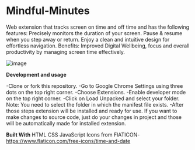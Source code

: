 # Mindful-Minutes
Web extension that tracks screen on time and off time and has the following features: Precisely monitors the duration of your screen. Pause &amp; resume when you step away or return. Enjoy a clean and intuitive design for effortless navigation. Benefits: Improved Digital Wellbeing, focus and overall productivity by managing screen time effectively.


![image](https://github.com/user-attachments/assets/86931699-5d18-4d68-a32b-7e5bd6f7893e)

**Development and usage**

-Clone or fork this repository.
-Go to Google Chrome Settings using three dots on the top right corner.
-Choose Extensions.
-Enable developer mode on the top right corner.
-Click on Load Unpacked and select your folder. Note: You need to select the folder in which the manifest file exists.
-After those steps extension will be installed and ready for use. If you want to make changes to source code, just do your changes in project and those will be automatically made for installed extension.


**Built With**
HTML
CSS
JavaScript
Icons from FlATICON- https://www.flaticon.com/free-icons/time-and-date

